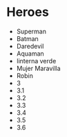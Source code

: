 # Heroes

* Superman
* Batman
* Daredevil
* Aquaman
* linterna verde
* Mujer Maravilla
* Robin
* 3
* 3.1
* 3.2
* 3.3
* 3.4
* 3.5
* 3.6